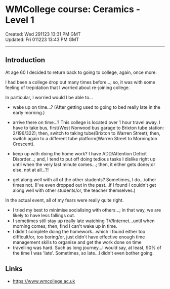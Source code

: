 # WMCollege course: Ceramics - Level 1 

Created: Wed 291123 13:31 PM GMT  
Updated: Fri 011223 13:43 PM GMT

-----

## Introduction

At age 60 I decided to return back to going to college, again, once more.

I had been a college drop out many times before...; so, it was with some feeling of trepidation that I worried about re-joining college.

In particular, I worried would I be able to...

- wake up on time...? (After getting used to going to bed really late in the early morning.)

- arrive there on time...? This college is located over 1 hour travel away. I have to take bus, first(West Norwood bus garage to Brixton tube station: 2/196/322); then, switch to taking tube(Brixton to Warren Street); then, switch again to a different tube platform(Warren Street to Mornington Crescent). 

- keep up with doing the home work? I have ADD/Attention Deficit Disorder...; and, I tend to put off doing tedious tasks I dislike right up until when the very last minute comes...; then, it either gets done/;or else, not at all...?!

- get along well with all of the other students? Sometimes, I do.../other times not. (I've even dropped out in the past...if I found I couldn't get along well with other students/or, the teacher themselves.)

In the actual event, all of my fears were really quite right. 

- I tried my best to minimise socialising with others...; in that way, we are likely to have less fallings out.
- I sometimes still stay up really late watching TV/Internet...until when morning comes; then, find I can't wake up in time.
- I didn't complete doing the homework...which I found either too difficult/or, too boring/or, just didn't have effective enough time management skills to organise and get the work done on time
- travelling was hard. Such as long journey...I would say, at least, 90% of the time I was 'late'. Sometimes, so late...I didn't even bother going.

## Links

- https://www.wmcollege.ac.uk
